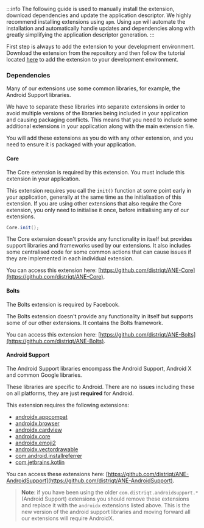 
:::info
The following guide is used to manually install the extension, download dependencies and update the application descriptor. We highly recommend installing extensions using `apm`. Using `apm` will automate the installation and automatically handle updates and dependencies along with greatly simplifying the application descriptor generation.
:::


First step is always to add the extension to your development environment. Download the extension from the repository and then follow the tutorial located [here](/docs/tutorials/getting-started) to add the extension to your development environment.



### Dependencies

Many of our extensions use some common libraries, for example, the Android Support libraries.

We have to separate these libraries into separate extensions in order to avoid multiple versions of the libraries being included in your application and causing packaging conflicts. This means that you need to include some additional extensions in your application along with the main extension file.

You will add these extensions as you do with any other extension, and you need to ensure it is packaged with your application.


#### Core 

The Core extension is required by this extension. You must include this extension in your application.

This extension requires you call the `init()` function at some point early in your application, generally at the same time as the initialisation of this extension. If you are using other extensions that also require the Core extension, you only need to initialise it once, before initialising any of our extensions.

```actionscript
Core.init();
```

The Core extension doesn't provide any functionality in itself but provides support libraries and frameworks used by our extensions.
It also includes some centralised code for some common actions that can cause issues if they are implemented in each individual extension.

You can access this extension here: [https://github.com/distriqt/ANE-Core](https://github.com/distriqt/ANE-Core).


#### Bolts

The Bolts extension is required by Facebook.

The Bolts extension doesn't provide any functionality in itself but supports some of our other extensions.
It contains the Bolts framework.

You can access this extension here: [https://github.com/distriqt/ANE-Bolts](https://github.com/distriqt/ANE-Bolts).


#### Android Support

The Android Support libraries encompass the Android Support, Android X and common Google libraries. 

These libraries are specific to Android. There are no issues including these on all platforms, they are just **required** for Android.

This extension requires the following extensions:

- [androidx.appcompat](https://github.com/distriqt/ANE-AndroidSupport/raw/master/lib/androidx.appcompat.ane)
- [androidx.browser](https://github.com/distriqt/ANE-AndroidSupport/raw/master/lib/androidx.browser.ane)
- [androidx.cardview](https://github.com/distriqt/ANE-AndroidSupport/raw/master/lib/androidx.cardview.ane)
- [androidx.core](https://github.com/distriqt/ANE-AndroidSupport/raw/master/lib/androidx.core.ane)
- [androidx.emoji2](https://github.com/distriqt/ANE-AndroidSupport/raw/master/lib/androidx.emoji2.ane)
- [androidx.vectordrawable](https://github.com/distriqt/ANE-AndroidSupport/raw/master/lib/androidx.vectordrawable.ane)
- [com.android.installreferrer](https://github.com/distriqt/ANE-AndroidSupport/raw/master/lib/com.android.installreferrer.ane)
- [com.jetbrains.kotlin](https://github.com/distriqt/ANE-AndroidSupport/raw/master/lib/com.jetbrains.kotlin.ane)

You can access these extensions here: [https://github.com/distriqt/ANE-AndroidSupport](https://github.com/distriqt/ANE-AndroidSupport).


>
> **Note**: if you have been using the older `com.distriqt.androidsupport.*` (Android Support) extensions you should remove these extensions and replace it with the `androidx` extensions listed above. This is the new version of the android support libraries and moving forward all our extensions will require AndroidX.
>

